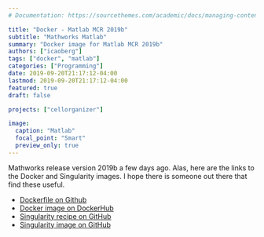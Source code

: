```yaml
---
# Documentation: https://sourcethemes.com/academic/docs/managing-content/

title: "Docker - Matlab MCR 2019b"
subtitle: "Mathworks Matlab"
summary: "Docker image for Matlab MCR 2019b"
authors: ["icaoberg"]
tags: ["docker", "matlab"]
categories: ["Programming"]
date: 2019-09-20T21:17:12-04:00
lastmod: 2019-09-20T21:17:12-04:00
featured: true
draft: false

projects: ["cellorganizer"]

image:
  caption: "Matlab"
  focal_point: "Smart"
  preview_only: true
---
```


<div class="github-card" data-github="icaoberg/docker-matlabmcr2019b" data-width="400" data-height="153" data-theme="default"></div>
<script src="//cdn.jsdelivr.net/github-cards/latest/widget.js"></script>

Mathworks release version 2019b a few days ago. Alas, here are the links to the Docker and Singularity images. I hope there is someone out there that find these useful.

* [Dockerfile on Github](https://github.com/icaoberg/docker-matlabmcr2019b)
* [Docker image on DockerHub](https://cloud.docker.com/u/icaoberg/repository/docker/icaoberg/matlabmcr2019b)
* [Singularity recipe on GitHub](https://github.com/icaoberg/singularity-matlabmcr2019b)
* [Singularity image on GitHub](https://cloud.sylabs.io/library/icaoberg/default/matlabmcr2019b)

